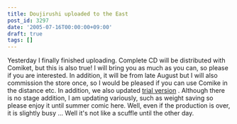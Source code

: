```yaml
---
title: Doujirushi uploaded to the East
post_id: 3297
date: '2005-07-16T00:00:00+09:00'
draft: true
tags: []
---
```


Yesterday I finally finished uploading. Complete CD will be distributed with Comiket, but this is also true! I will bring you as much as you can, so please if you are interested. In addition, it will be from late August but I will also commission the store once, so I would be pleased if you can use Comike in the distance etc. In addition, we also updated [trial version](https://danmaq.com/!/thA/) . Although there is no stage addition, I am updating variously, such as weight saving so please enjoy it until summer comic here. Well, even if the production is over, it is slightly busy ... Well it's not like a scuffle until the other day.
